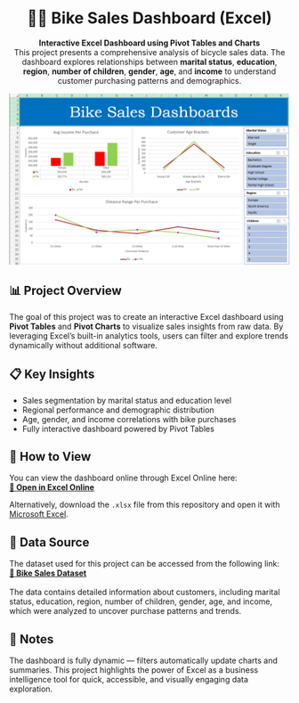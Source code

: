 <h1 align="center">🚴‍♂️ Bike Sales Dashboard (Excel)</h1>

<p align="center">
  <b>Interactive Excel Dashboard using Pivot Tables and Charts</b><br>
  This project presents a comprehensive analysis of bicycle sales data.  
  The dashboard explores relationships between <b>marital status</b>, <b>education</b>, 
  <b>region</b>, <b>number of children</b>, <b>gender</b>, <b>age</b>, and <b>income</b> 
  to understand customer purchasing patterns and demographics.
</p>

<p align="center">
  <img src="Bike Sales Dashboards.png" alt="Bike Sales Dashboard Screenshot" width="800">
</p>

<h2>📊 Project Overview</h2>
<p>
  The goal of this project was to create an interactive Excel dashboard using <b>Pivot Tables</b> and <b>Pivot Charts</b> 
  to visualize sales insights from raw data.  
  By leveraging Excel’s built-in analytics tools, users can filter and explore trends dynamically without additional software.
</p>

<h2>📋 Key Insights</h2>
<ul>
  <li>Sales segmentation by marital status and education level</li>
  <li>Regional performance and demographic distribution</li>
  <li>Age, gender, and income correlations with bike purchases</li>
  <li>Fully interactive dashboard powered by Pivot Tables</li>
</ul>

<h2>🧭 How to View</h2>
<p>
  You can view the dashboard online through Excel Online here:<br>
  <a href="https://1drv.ms/x/c/13dcf5a15d6ac466/EeiCFtoa_7xBuS-f6Vgalu4BK1GCVnlD7L2Nz_V024MDMg?e=emBqgh" target="_blank"><b>🔗 Open in Excel Online</b></a>
</p>

<p>
  Alternatively, download the <code>.xlsx</code> file from this repository and open it with 
  <a href="https://www.microsoft.com/en-us/microsoft-365/excel" target="_blank">Microsoft Excel</a>.
</p>

<h2>📁 Data Source</h2>
<p>
  The dataset used for this project can be accessed from the following link:<br>
  <a href="https://github.com/AlexTheAnalyst/Excel-Tutorial/blob/main/Excel%20Project%20Dataset.xlsx" target="_blank"><b>📂 Bike Sales Dataset</b></a><br><br>
  The data contains detailed information about customers, including marital status, education, region, 
  number of children, gender, age, and income, which were analyzed to uncover purchase patterns and trends.
</p>

<h2>🧠 Notes</h2>
<p>
  The dashboard is fully dynamic — filters automatically update charts and summaries.  
  This project highlights the power of Excel as a business intelligence tool for quick, 
  accessible, and visually engaging data exploration.
</p>
